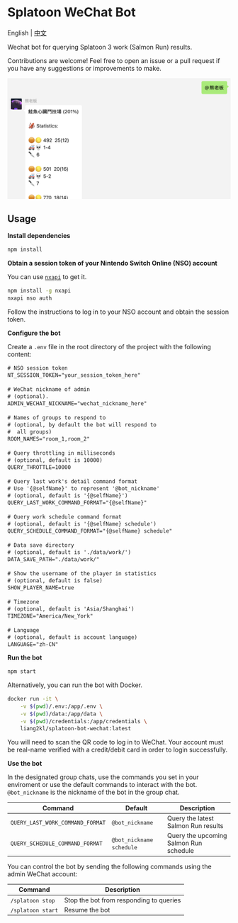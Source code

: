 # Splatoon WeChat Bot

English | [中文](./README_zh.md)

Wechat bot for querying Splatoon 3 work (Salmon Run) results.

Contributions are welcome! Feel free to open an issue or a pull request if you have any suggestions or improvements to make.

![](./docs/screenshot.png)

## Usage

**Install dependencies**

```bash
npm install
```

**Obtain a session token of your Nintendo Switch Online (NSO) account**

You can use [`nxapi`](https://github.com/samuelthomas2774/nxapi) to get it.

```bash
npm install -g nxapi
nxapi nso auth
```

Follow the instructions to log in to your NSO account and obtain the session token.

**Configure the bot**

Create a `.env` file in the root directory of the project with the following content:

```env
# NSO session token
NT_SESSION_TOKEN="your_session_token_here"

# WeChat nickname of admin
# (optional).
ADMIN_WECHAT_NICKNAME="wechat_nickname_here"

# Names of groups to respond to
# (optional, by default the bot will respond to
#  all groups)
ROOM_NAMES="room_1,room_2"

# Query throttling in milliseconds
# (optional, default is 10000)
QUERY_THROTTLE=10000

# Query last work's detail command format
# Use '{@selfName}' to represent '@bot_nickname'
# (optional, default is '{@selfName}')
QUERY_LAST_WORK_COMMAND_FORMAT="{@selfName}"

# Query work schedule command format
# (optional, default is '{@selfName} schedule')
QUERY_SCHEDULE_COMMAND_FORMAT="{@selfName} schedule"

# Data save directory
# (optional, default is './data/work/')
DATA_SAVE_PATH="./data/work/"

# Show the username of the player in statistics
# (optional, default is false)
SHOW_PLAYER_NAME=true

# Timezone
# (optional, default is 'Asia/Shanghai')
TIMEZONE="America/New_York"

# Language
# (optional, default is account language)
LANGUAGE="zh-CN"
```

**Run the bot**

```bash
npm start
```

Alternatively, you can run the bot with Docker.

```bash
docker run -it \
    -v $(pwd)/.env:/app/.env \
    -v $(pwd)/data:/app/data \
    -v $(pwd)/credentials:/app/credentials \
    liang2kl/splatoon-bot-wechat:latest
```

You will need to scan the QR code to log in to WeChat. Your account must be real-name verified with a credit/debit card in order to login successfully.

**Use the bot**

In the designated group chats, use the commands you set in your enviroment or use the default commands to interact with the bot. `@bot_nickname` is the nickname of the bot in the group chat.

| Command | Default | Description |
| --- | --- | --- |
| `QUERY_LAST_WORK_COMMAND_FORMAT` | `@bot_nickname` | Query the latest Salmon Run results |
| `QUERY_SCHEDULE_COMMAND_FORMAT` | `@bot_nickname schedule` | Query the upcoming Salmon Run schedule |

You can control the bot by sending the following commands using the admin WeChat account:

| Command | Description |
| --- | --- |
| `/splatoon stop` | Stop the bot from responding to queries |
| `/splatoon start` | Resume the bot |
